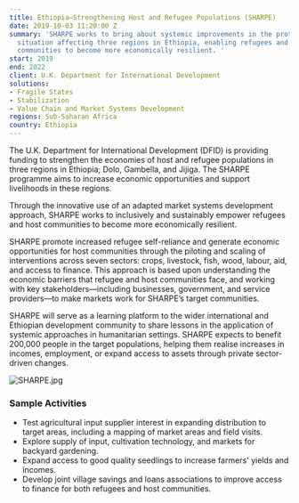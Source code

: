 ```yaml
---
title: Ethiopia—Strengthening Host and Refugee Populations (SHARPE)
date: 2019-10-03 11:20:00 Z
summary: 'SHARPE works to bring about systemic improvements in the protracted refugee
  situation affecting three regions in Ethiopia, enabling refugees and their host
  communities to become more economically resilient. '
start: 2019
end: 2022
client: U.K. Department for International Development
solutions:
- Fragile States
- Stabilization
- Value Chain and Market Systems Development
regions: Sub-Saharan Africa
country: Ethiopia
---
```


The U.K. Department for International Development (DFID) is providing funding to strengthen the economies of host and refugee populations in three regions in Ethiopia; Dolo, Gambella, and Jijiga. The SHARPE programme aims to increase economic opportunities and support livelihoods in these regions.

Through the innovative use of an adapted market systems development approach, SHARPE works to inclusively and sustainably empower refugees and host communities to become more economically resilient.

SHARPE promote increased refugee self-reliance and generate economic opportunities for host communities through the piloting and scaling of interventions across seven sectors: crops, livestock, fish, wood, labour, aid, and access to finance. This approach is based upon understanding the economic barriers that refugee and host communities face, and working with key stakeholders—including businesses, government, and service providers—to make markets work for SHARPE’s target communities. 

SHARPE will serve as a learning platform to the wider international and Ethiopian development community to share lessons in the application of systemic approaches in humanitarian settings. SHARPE expects to benefit 200,000 people in the target populations, helping them realise increases in incomes, employment, or expand access to assets through private sector-driven changes. 

![SHARPE.jpg](/uploads/SHARPE.jpg)

### Sample Activities

* Test agricultural input supplier interest in expanding distribution to target areas, including a mapping of market areas and field visits. 
* Explore supply of input, cultivation technology, and markets for backyard gardening.
* Expand access to good quality seedlings to increase farmers' yields and incomes. 
* Develop joint village savings and loans associations to improve access to finance for both refugees and host communities.